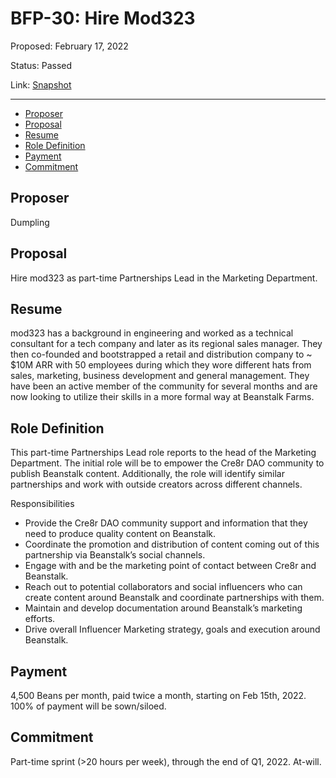 # BFP-30: Hire Mod323

Proposed: February 17, 2022

Status: Passed

Link: [Snapshot](https://snapshot.org/#/beanstalkfarms.eth/proposal/0xa91918e584c913db0c850704b863a089fe0c604a5b2be914c8d837f3c627fbb6)

---

- [Proposer](#proposer)
- [Proposal](#proposal)
- [Resume](#resume)
- [Role Definition](#role-definition)
- [Payment](#payment)
- [Commitment](#commitment)

## Proposer

Dumpling

## Proposal

Hire mod323 as part-time Partnerships Lead in the Marketing Department. 

## Resume

mod323 has a background in engineering and worked as a technical consultant for a tech company and later as its regional sales manager. They then co-founded and bootstrapped a retail and distribution company to ~ $10M ARR with 50 employees during which they wore different hats from sales, marketing, business development and general management. They have been an active member of the community for several months and are now looking to utilize their skills in a more formal way at Beanstalk Farms. 

## Role Definition

This part-time Partnerships Lead role reports to the head of the Marketing Department. The initial role will be to empower the Cre8r DAO community to publish Beanstalk content. Additionally, the role will identify similar partnerships and work with outside creators across different channels.

Responsibilities

- Provide the Cre8r DAO community support and information that they need to produce quality content on Beanstalk.
- Coordinate the promotion and distribution of content coming out of this partnership via Beanstalk’s social channels.
- Engage with and be the marketing point of contact between Cre8r and Beanstalk.
- Reach out to potential collaborators and social influencers who can create content around Beanstalk and coordinate partnerships with them.
- Maintain and develop documentation around Beanstalk’s marketing efforts.
- Drive overall Influencer Marketing strategy, goals and execution around Beanstalk.

## Payment

4,500 Beans per month, paid twice a month, starting on Feb 15th, 2022. 100% of payment will be sown/siloed.

## Commitment

Part-time sprint (>20 hours per week), through the end of Q1, 2022. At-will.
